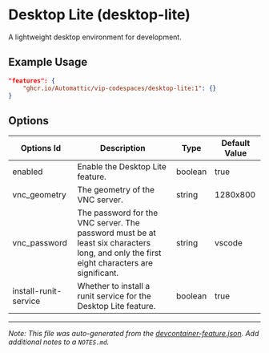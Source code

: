 
# Desktop Lite (desktop-lite)

A lightweight desktop environment for development.

## Example Usage

```json
"features": {
    "ghcr.io/Automattic/vip-codespaces/desktop-lite:1": {}
}
```

## Options

| Options Id | Description | Type | Default Value |
|-----|-----|-----|-----|
| enabled | Enable the Desktop Lite feature. | boolean | true |
| vnc_geometry | The geometry of the VNC server. | string | 1280x800 |
| vnc_password | The password for the VNC server. The password must be at least six characters long, and  only the first eight characters are significant. | string | vscode |
| install-runit-service | Whether to install a runit service for the Desktop Lite feature. | boolean | true |



---

_Note: This file was auto-generated from the [devcontainer-feature.json](https://github.com/Automattic/vip-codespaces/blob/main/features/src/desktop-lite/devcontainer-feature.json).  Add additional notes to a `NOTES.md`._
